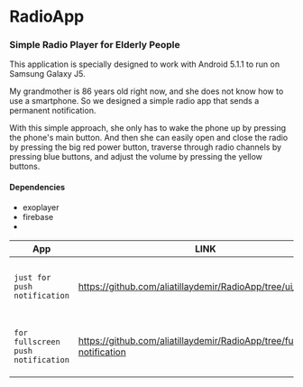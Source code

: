 # RadioApp

### Simple Radio Player for Elderly People

This application is specially designed to work with Android 5.1.1 to run on Samsung Galaxy J5. 

My grandmother is 86 years old right now, and she does not know how to use a smartphone. So we designed a simple radio app that sends a permanent notification. 

With this simple approach, she only has to wake the phone up by pressing the phone's main button. And then she can easily open and close the radio by pressing the big red power button, traverse through radio channels by pressing blue buttons, and adjust the volume by pressing the yellow buttons.

#### Dependencies

- exoplayer
- firebase
- 



| App | LINK | EXPLANATION |
| --- | --- | --- |
| `just for push notification` | https://github.com/aliatillaydemir/RadioApp/tree/ui_branch | The main branch, this branch is currently working fine |
| `for fullscreen push notification` | https://github.com/aliatillaydemir/RadioApp/tree/fullscreen-notification | this branch needs improvements, not finished yet

